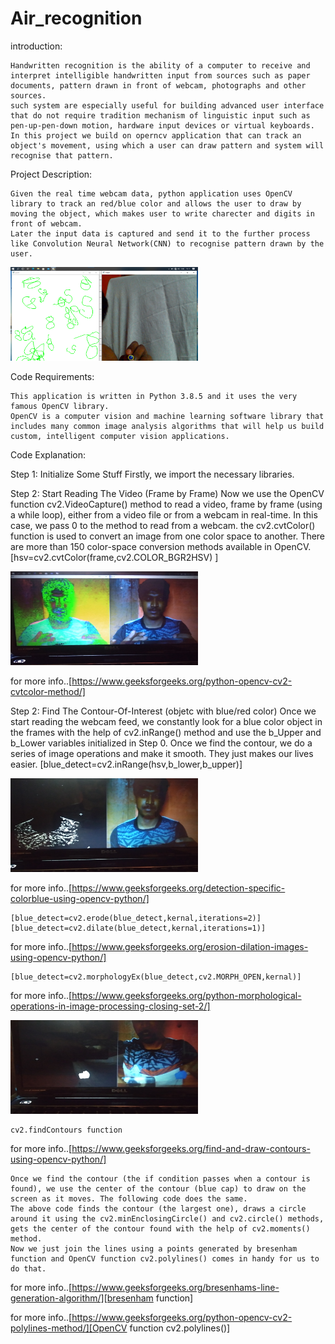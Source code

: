 # Air_recognition

introduction:

	Handwritten recognition is the ability of a computer to receive and interpret intelligible handwritten input from sources such as paper documents, pattern drawn in front of webcam, photographs and other sources. 
	such system are especially useful for building advanced user interface that do not require tradition mechanism of linguistic input such as pen-up-pen-down motion, hardware input devices or virtual keyboards.
	In this project we build on operncv application that can track an object's movement, using which a user can draw pattern and system will recognise that pattern.

Project Description:

	Given the real time webcam data, python application uses OpenCV library to track an red/blue color and allows the user to draw by moving the object, which makes user to write charecter and digits in front of webcam. 
	Later the input data is captured and send it to the further process like Convolution Neural Network(CNN) to recognise pattern drawn by the user.

<img src="https://github.com/AJITH-ACHARYA-MULKI/Air_recognition/blob/master/images/image.png" width=300px height=150px>


Code Requirements:

	This application is written in Python 3.8.5 and it uses the very famous OpenCV library.
	OpenCV is a computer vision and machine learning software library that includes many common image analysis algorithms that will help us build custom, intelligent computer vision applications.


Code Explanation:

Step 1: Initialize Some Stuff
Firstly, we import the necessary libraries.

Step 2: Start Reading The Video (Frame by Frame)
	Now we use the OpenCV function cv2.VideoCapture() method to read a video, 
frame by frame (using a while loop), either from a video file or from a webcam in real-time.
 In this case, we pass 0 to the method to read from a webcam.
 the cv2.cvtColor() function is used to convert an image from one color space to another. There are more than 150 color-space conversion methods available in OpenCV.
 [hsv=cv2.cvtColor(frame,cv2.COLOR_BGR2HSV) ] 
 
 <img src="https://github.com/AJITH-ACHARYA-MULKI/Air_recognition/blob/master/images/IMG_20200924_183202.jpg" width=300px height=150px>


for more info..[https://www.geeksforgeeks.org/python-opencv-cv2-cvtcolor-method/]

Step 2: Find The Contour-Of-Interest (objetc with blue/red color)
Once we start reading the webcam feed, we constantly look for a blue color object in the frames with the help of cv2.inRange() method and use the b_Upper and b_Lower variables initialized in Step 0.
 Once we find the contour, we do a series of image operations and make it smooth.
 They just makes our lives easier.
[blue_detect=cv2.inRange(hsv,b_lower,b_upper)]

<img src="https://github.com/AJITH-ACHARYA-MULKI/Air_recognition/blob/master/images/IMG_20200924_183602.jpg" width=300px height=150px>


for more info..[https://www.geeksforgeeks.org/detection-specific-colorblue-using-opencv-python/]

    [blue_detect=cv2.erode(blue_detect,kernal,iterations=2)]
    [blue_detect=cv2.dilate(blue_detect,kernal,iterations=1)]
 for more info..[https://www.geeksforgeeks.org/erosion-dilation-images-using-opencv-python/]
    

    [blue_detect=cv2.morphologyEx(blue_detect,cv2.MORPH_OPEN,kernal)]
for more info..[https://www.geeksforgeeks.org/python-morphological-operations-in-image-processing-closing-set-2/]
    
 <img src="https://github.com/AJITH-ACHARYA-MULKI/Air_recognition/blob/master/images/IMG_20200924_184211.jpg" width=300px height=150px>

     
    cv2.findContours function
  for more info..[https://www.geeksforgeeks.org/find-and-draw-contours-using-opencv-python/]
    
    Once we find the contour (the if condition passes when a contour is found), we use the center of the contour (blue cap) to draw on the screen as it moves. The following code does the same.
    The above code finds the contour (the largest one), draws a circle around it using the cv2.minEnclosingCircle() and cv2.circle() methods, gets the center of the contour found with the help of cv2.moments() method.
    Now we just join the lines using a points generated by bresenham function and OpenCV function cv2.polylines() comes in handy for us to do that.
   
 for more info..[https://www.geeksforgeeks.org/bresenhams-line-generation-algorithm/][bresenham function]
 
 for more info..[https://www.geeksforgeeks.org/python-opencv-cv2-polylines-method/][OpenCV function cv2.polylines()]
